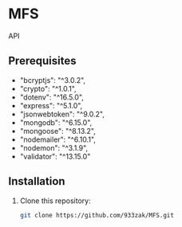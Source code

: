 # MFS

API

## Prerequisites

- "bcryptjs": "^3.0.2",
- "crypto": "^1.0.1",
- "dotenv": "^16.5.0",
- "express": "^5.1.0",
- "jsonwebtoken": "^9.0.2",
- "mongodb": "^6.15.0",
- "mongoose": "^8.13.2",
- "nodemailer": "^6.10.1",
- "nodemon": "^3.1.9",
- "validator": "^13.15.0"

## Installation

1. Clone this repository:
   ```bash
   git clone https://github.com/933zak/MFS.git
   ```
